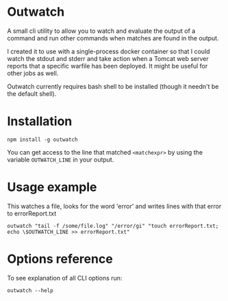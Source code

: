 # Outwatch
A small cli utility to allow you to watch and evaluate the output of a command and run other commands when matches are found in the output.

I created it to use with a single-process docker container so that I could watch the stdout and stderr and take action when a Tomcat web server reports that a specific warfile has been deployed.  It might be useful for other jobs as well.

Outwatch currently requires bash shell to be installed (though it needn't be the default shell).

# Installation
```
npm install -g outwatch
```

You can get access to the line that matched `<matchexpr>` by using the variable `OUTWATCH_LINE` in your output.


# Usage example
This watches a file, looks for the word 'error' and writes lines with that error to errorReport.txt
```
outwatch "tail -f /some/file.log" "/error/gi" "touch errorReport.txt; echo \$OUTWATCH_LINE >> errorReport.txt"

```

# Options reference
To see explanation of all CLI options run:
```
outwatch --help
```
